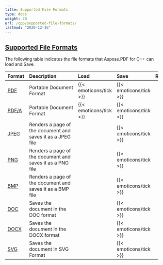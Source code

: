 ```yaml
---
title: Supported File Formats
type: docs
weight: 20
url: /cpp/supported-file-formats/
lastmod: "2020-12-16"
---
```


## <ins>**Supported File Formats**
The following table indicates the file formats that Aspose.PDF for C++ can load and Save.

|**Format**|**Description**|**Load**|**Save**|**Remarks**|
| :- | :- | :- | :- | :- |
|[PDF](https://docs.fileformat.com/pdf/)|Portable Document Format|{{< emoticons/tick >}}|{{< emoticons/tick >}} | |
|[PDF/A](https://wiki.fileformat.com/pdf/a/)|Portable Document Format|{{< emoticons/tick >}}|{{< emoticons/tick >}} | |
|[JPEG](https://wiki.fileformat.com/image/jpeg/)|Renders a page of the document and saves it as a JPEG file| |{{< emoticons/tick >}}| |
|[PNG](https://wiki.fileformat.com/image/png/)|Renders a page of the document and saves it as a PNG file| |{{< emoticons/tick >}}| |
|[BMP](https://wiki.fileformat.com/image/bmp/)|Renders a page of the document and saves it as a BMP file| |{{< emoticons/tick >}}| |
|[DOC](https://wiki.fileformat.com/word-processing/doc/)|Saves the document in the DOC format| |{{< emoticons/tick >}}| |
|[DOCX](https://wiki.fileformat.com/word-processing/docx/)|Saves the document in the DOCX format| |{{< emoticons/tick >}}| |
|[SVG](https://wiki.fileformat.com/page-description-language/svg/)|Saves the document in SVG Format| |{{< emoticons/tick >}}| |
